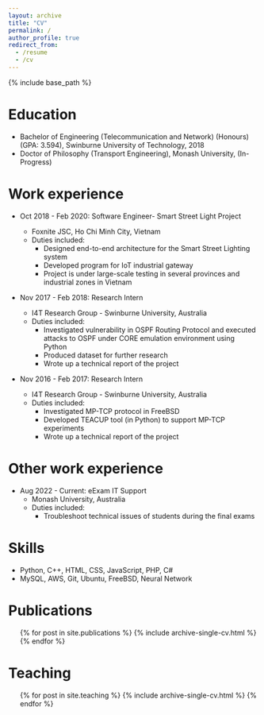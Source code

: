 ```yaml
---
layout: archive
title: "CV"
permalink: /
author_profile: true
redirect_from:
  - /resume
  - /cv
---
```


{% include base_path %}

Education
======
* Bachelor of Engineering (Telecommunication and Network) (Honours) (GPA: 3.594), Swinburne University of Technology, 2018
* Doctor of Philosophy (Transport Engineering), Monash University, (In-Progress)

Work experience
======
* Oct 2018 - Feb 2020: Software Engineer- Smart Street Light Project
  * Foxnite JSC, Ho Chi Minh City, Vietnam
  * Duties included: 
    * Designed end-to-end architecture for the Smart Street Lighting system
    * Developed program for IoT industrial gateway
    * Project is under large-scale testing in several provinces and industrial zones in Vietnam


* Nov 2017 - Feb 2018: Research Intern
  * I4T Research Group - Swinburne University, Australia
  * Duties included: 
    * Investigated vulnerability in OSPF Routing Protocol and executed attacks to OSPF under CORE emulation environment using Python
    * Produced dataset for further research
    * Wrote up a technical report of the project


* Nov 2016 - Feb 2017: Research Intern
  * I4T Research Group - Swinburne University, Australia
  * Duties included: 
    * Investigated MP-TCP protocol in FreeBSD
    * Developed TEACUP tool (in Python) to support MP-TCP experiments
    * Wrote up a technical report of the project

Other work experience
======

* Aug 2022 - Current: eExam IT Support
  * Monash University, Australia
  * Duties included: 
    * Troubleshoot technical issues of students during the final exams

  
Skills
======
* Python, C++, HTML, CSS, JavaScript, PHP, C#
* MySQL, AWS, Git, Ubuntu, FreeBSD, Neural Network


Publications
======
  <ul>{% for post in site.publications %}
    {% include archive-single-cv.html %}
  {% endfor %}</ul>
  
  
Teaching
======
  <ul>{% for post in site.teaching %}
    {% include archive-single-cv.html %}
  {% endfor %}</ul>
  

